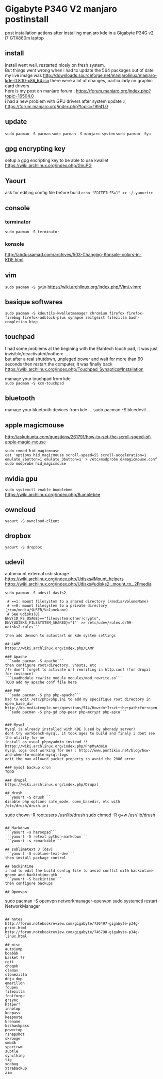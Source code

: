 # Gigabyte P34G V2 manjaro postinstall

post installation actions after installing manjaro kde in a Gigabyte P34G v2 i7 GTX860m laptop

## install
install went well, restarted nicely on fresh system.   
But things went wrong when i had to update the 564 packages out of date
my live image was http://downloads.sourceforge.net/manjarolinux/manjaro-kde-0.8.10-x86_64.iso
there were a lot of changes, particularly on graphic card drivers    
here is my post on manjaro forum : https://forum.manjaro.org/index.php?topic=16504.0    
i had a new problem with GPU drivers after system update :( https://forum.manjaro.org/index.php?topic=19941.0

## update
```sudo pacman -S pacman```
```sudo pacman -S manjaro-system```
```sudo pacman -Syu```

## gpg encrypting key
setup a gpg encripting key to be able to use kwallet
https://wiki.archlinux.org/index.php/GnuPG

## Yaourt
ask for editing config file before build
```echo "EDITFILES=1" >> ~/.yaourtrc```

## console
### terminator
```sudo pacman -S terminator```
### konsole
http://abdussamad.com/archives/503-Changing-Konsole-colors-in-KDE.html

## vim
```sudo pacman -S gvim```
https://wiki.archlinux.org/index.php/Vim/.vimrc

## basique softwares
```sudo pacman -S kdeutils-kwalletmanager chromiun firefox firefox-firebug firefox-adblock-plus synapse zeitgeist filezilla bash-completion htop```

## touchpad
I had some problems at the begining with the Elantech touch pad, it was just invisible/deactivated/nothere ...       
but after a real shutdown, unpleged power and wait for more than 60 seconds then restart the computer, it was finally back      
https://wiki.archlinux.org/index.php/Touchpad_Synaptics#Installation       

manage your touchpad from kde      
```sudo pacman -S kcm-touchpad```

## bluetooth
manage your bluetooth devices from kde
... sudo pacman -S bluedevil ...

## apple magicmouse
http://askubuntu.com/questions/261791/how-to-set-the-scroll-speed-of-apple-magic-mouse
```
sudo rmmod hid_magicmouse
cat 'options hid_magicmouse scroll-speed=55 scroll-acceleration=1 emulate_2button=1 emulate_3button=1' > /etc/modprobe.d/magicmouse.conf
sudo modprobe hid_magicmouse
```

## nvidia gpu
```sudo systemctl enable bumblebee```
https://wiki.archlinux.org/index.php/Bumblebee

## owncloud
```yaourt -S owncloud-client```

## dropbox
```yaourt -S dropbox```

## udevil
automount external usb storage   
https://wiki.archlinux.org/index.php/Udisks#Mount_helpers   
https://wiki.archlinux.org/index.php/Udisks#udisks2:_mount_to_.2Fmedia    

```sudo pacman -S udevil davfs2```

```sudo cat '# UDISKS_FILESYSTEM_SHARED    
 # ==1: mount filesystem to a shared directory (/media/VolumeName)    
 # ==0: mount filesystem to a private directory (/run/media/$USER/VolumeName)    
 # See udisks(8)     
ENV{ID_FS_USAGE}=="filesystem|other|crypto", ENV{UDISKS_FILESYSTEM_SHARED}="1"' >> /etc/udev/rules.d/99-udisks2.rules```

then add devmon to autostart on kde system settings

## LAMP
https://wiki.archlinux.org/index.php/LAMP

### Apache
```sudo pacman -S apache```     
then configure root/directory, vhosts, etc       
/!\ don't forget to activate url rewriting in http.conf (for drupal for instance)      
```LoadModule rewrite_module modules/mod_rewrite.so```      
TODO add my apache conf file here      

### PHP
```sudo pacman -S php php-apache```       
had to edit /etc/php/php.ini to add my specifique root directory in open_base_dir      
http://kb.mediatemple.net/questions/514/How+do+I+set+the+path+for+open_basedir%3F#gs         
```sudo pacman -S php-gd php-pear php-mcrypt php-apcu```


### Mysql
Mysql is already installed with KDE (used by akonady server)       
dont try workbench-mysql, it took ages to build and finaly i dont see the utility for me        
install as usual phpmyadmin instead !! https://wiki.archlinux.org/index.php/PhpMyAdmin      
mysql logs (not working for me) : http://www.pontikis.net/blog/how-and-when-to-enable-mysql-logs        
edit the max_allowed_packet property to avoid the 2006 error

### mysql backup cron
TODO

### drupal
https://wiki.archlinux.org/index.php/Drupal

## drush
```yaourt -S drush```
disable php options safe_mode, open_basedir, etc with /etc/drush/drush.ini
```
sudo chown -R root:users /usr/lib/drush
sudo chmod -R g+w /usr/lib/drush
```

## Markdown
```yaourt -s haroopad```      
```yaourt -S retext python-markdown```     
```yaourt -s remarkable```        

## sublimetext 3 (dev)
```yaourt -S sublime-text-dev```
then install package control

## backintime
i had to edit the build config file to avoid conflit with backintime-gnome and backintime-gtk
```yaourt -S backintime```
then configure backups

## Openvpn
```
sudo pacman -S openvpn networkmanager-openvpn
sudo systemctl restart NetworkManager
```

## notes
http://forum.notebookreview.com/gigabyte/720497-gigabyte-p34g-print.html
http://forum.notebookreview.com/gigabyte/746798-gigabyte-p34g-linux.html

## misc
autojump
boabab
basket ??
cgit
choqok
clamav
clonezilla
deja-dup
emerillon
fdupes
filezilla
fontforge
grsync
httperf
innotop
keepass
keepnote
krename
ksshaskpass
powertop
rsnapshot
skrooge
smb4k
spectrwm
subtle
syncthing
tig
xdebug
xtrabackup
zim

